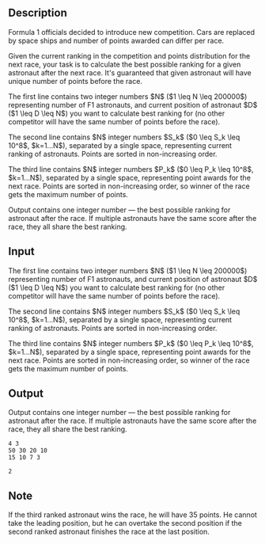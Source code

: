 ## Description

<div><p>Formula 1 officials decided to introduce new competition. Cars are replaced by space ships and number of points awarded can differ per race.</p><p>Given the current ranking in the competition and points distribution for the next race, your task is to calculate the best possible ranking for a given astronaut after the next race. It's guaranteed that given astronaut will have unique number of points before the race.</p></div><div class="input-specification"><p>The first line contains two integer numbers $N$ ($1 \leq N \leq 200000$) representing number of F1 astronauts, and current position of astronaut $D$ ($1 \leq D \leq N$) you want to calculate best ranking for (no other competitor will have the same number of points before the race).</p><p>The second line contains $N$ integer numbers $S_k$ ($0 \leq S_k \leq 10^8$, $k=1...N$), separated by a single space, representing current ranking of astronauts. Points are sorted in non-increasing order.</p><p>The third line contains $N$ integer numbers $P_k$ ($0 \leq P_k \leq 10^8$, $k=1...N$), separated by a single space, representing point awards for the next race. Points are sorted in non-increasing order, so winner of the race gets the maximum number of points.</p></div><div class="output-specification"><p>Output contains one integer number — the best possible ranking for astronaut after the race. If multiple astronauts have the same score after the race, they all share the best ranking.</p></div>

## Input

<p>The first line contains two integer numbers $N$ ($1 \leq N \leq 200000$) representing number of F1 astronauts, and current position of astronaut $D$ ($1 \leq D \leq N$) you want to calculate best ranking for (no other competitor will have the same number of points before the race).</p><p>The second line contains $N$ integer numbers $S_k$ ($0 \leq S_k \leq 10^8$, $k=1...N$), separated by a single space, representing current ranking of astronauts. Points are sorted in non-increasing order.</p><p>The third line contains $N$ integer numbers $P_k$ ($0 \leq P_k \leq 10^8$, $k=1...N$), separated by a single space, representing point awards for the next race. Points are sorted in non-increasing order, so winner of the race gets the maximum number of points.</p>

## Output

<p>Output contains one integer number — the best possible ranking for astronaut after the race. If multiple astronauts have the same score after the race, they all share the best ranking.</p>





```input1
4 3
50 30 20 10
15 10 7 3

```




```output1
2

```



## Note

<p>If the third ranked astronaut wins the race, he will have 35 points. He cannot take the leading position, but he can overtake the second position if the second ranked astronaut finishes the race at the last position.</p>
